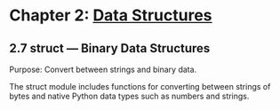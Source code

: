 # Chapter 2: [Data Structures](https://pymotw.com/3/data_structures.html)

## 2.7 struct — Binary Data Structures

Purpose:	Convert between strings and binary data.

The struct module includes functions for converting between strings of bytes and native Python data types such as numbers and strings.